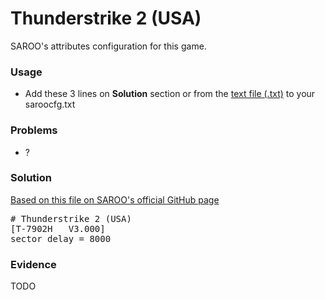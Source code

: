 # Thunderstrike 2 (USA)

SAROO's attributes configuration for this game.

### Usage

- Add these 3 lines on **Solution** section or from the [text file (.txt)](./config.txt) to your saroocfg.txt

### Problems

- ?

### Solution

[Based on this file on SAROO's official GitHub page](https://github.com/tpunix/SAROO/blob/6d213af4a484f2f6e5d310d0eb8cc070f5a45775/doc/saroocfg.txt#L167)

<pre># Thunderstrike 2 (USA)
[T-7902H   V3.000]
sector_delay = 8000</pre>

### Evidence

TODO

<!-- [![](https://img.youtube.com/vi/er04oyAxO3M/0.jpg)](https://youtu.be/er04oyAxO3M) -->

